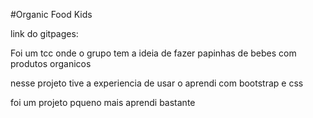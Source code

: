 #Organic Food Kids

 link do gitpages:

Foi um tcc onde o grupo tem a ideia de fazer papinhas de bebes com produtos organicos

nesse projeto tive a experiencia de usar o aprendi com bootstrap e css 

foi um projeto pqueno mais aprendi bastante 

